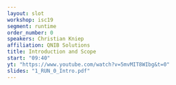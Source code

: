 ```yaml
---
layout: slot
workshop: isc19
segment: runtime
order_number: 0
speakers: Christian Kniep
affiliation: QNIB Solutions
title: Introduction and Scope
start: "09:40"
yt: "https://www.youtube.com/watch?v=5mvMIT8WIbg&t=0"
slides: "1_RUN_0_Intro.pdf"
---
```

